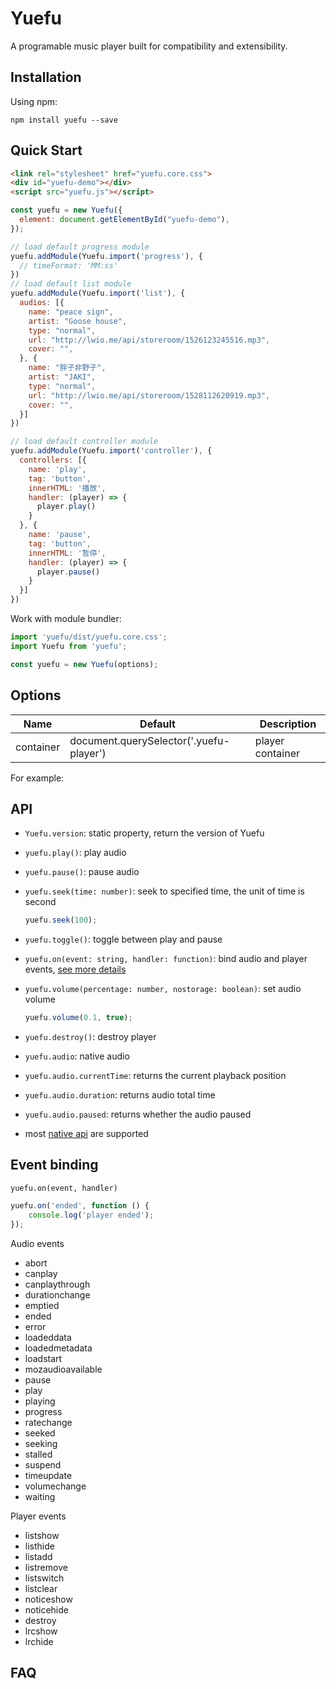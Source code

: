 # Yuefu

A programable music player built for compatibility and extensibility.


## Installation

Using npm:

```
npm install yuefu --save
```

## Quick Start


```html
<link rel="stylesheet" href="yuefu.core.css">
<div id="yuefu-demo"></div>
<script src="yuefu.js"></script>
```

```js
const yuefu = new Yuefu({
  element: document.getElementById("yuefu-demo"),
});

// load default progress module
yuefu.addModule(Yuefu.import('progress'), {
  // timeFormat: 'MM:ss'
})
// load default list module
yuefu.addModule(Yuefu.import('list'), {
  audios: [{
    name: "peace sign",
    artist: "Goose house",
    type: "normal",
    url: "http://lwio.me/api/storeroom/1526123245516.mp3",
    cover: "",
  }, {
    name: "胖子非野子",
    artist: "JAKI",
    type: "normal",
    url: "http://lwio.me/api/storeroom/1528112620919.mp3",
    cover: "",
  }]
})

// load default controller module
yuefu.addModule(Yuefu.import('controller'), {
  controllers: [{
    name: 'play',
    tag: 'button',
    innerHTML: '播放',
    handler: (player) => {
      player.play()
    }
  }, {
    name: 'pause',
    tag: 'button',
    innerHTML: '暂停',
    handler: (player) => {
      player.pause()
    }
  }]
})
```

Work with module bundler:

```js
import 'yuefu/dist/yuefu.core.css';
import Yuefu from 'yuefu';

const yuefu = new Yuefu(options);
```

## Options

Name | Default | Description
----|-------|----
container | document.querySelector('.yuefu-player') | player container

For example:

## API

+ `Yuefu.version`: static property, return the version of Yuefu

+ `yuefu.play()`: play audio

+ `yuefu.pause()`: pause audio

+ `yuefu.seek(time: number)`: seek to specified time, the unit of time is second

  ```js
  yuefu.seek(100);
  ```

+ `yuefu.toggle()`: toggle between play and pause

+ `yuefu.on(event: string, handler: function)`: bind audio and player events, [see more details]()

+ `yuefu.volume(percentage: number, nostorage: boolean)`: set audio volume

  ```js
  yuefu.volume(0.1, true);
  ```

+ `yuefu.destroy()`: destroy player

+ `yuefu.audio`: native audio

 + `yuefu.audio.currentTime`: returns the current playback position

 + `yuefu.audio.duration`: returns audio total time

 + `yuefu.audio.paused`: returns whether the audio paused

 + most [native api](http://www.w3schools.com/tags/ref_av_dom.asp) are supported

## Event binding

`yuefu.on(event, handler)`

```js
yuefu.on('ended', function () {
    console.log('player ended');
});
```

Audio events

- abort
- canplay
- canplaythrough
- durationchange
- emptied
- ended
- error
- loadeddata
- loadedmetadata
- loadstart
- mozaudioavailable
- pause
- play
- playing
- progress
- ratechange
- seeked
- seeking
- stalled
- suspend
- timeupdate
- volumechange
- waiting

Player events

- listshow
- listhide
- listadd
- listremove
- listswitch
- listclear
- noticeshow
- noticehide
- destroy
- lrcshow
- lrchide


## FAQ

